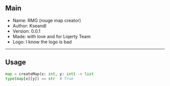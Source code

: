 ## Main

 * Name: RMG (rouge map creator)
 * Author: KseandI
 * Version: 0.0.1
 * Made: with love and for Liqerty Team
 * Logo: I know the logo is bad

---

## Usage

```python
map = createMap(x: int, y: int) -> list
type(map[x][y]) == str  # True
```
